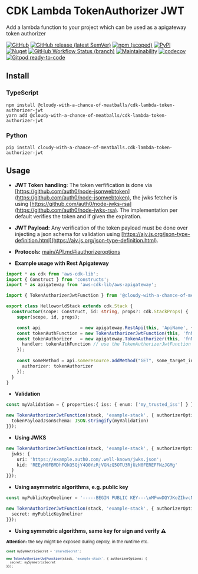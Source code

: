 # CDK Lambda TokenAuthorizer JWT

Add a lambda function to your project which can be used as a apigateway token authorizer

[![GitHub](https://img.shields.io/github/license/cloudy-with-a-chance-of-meatballs/cdk-lambda-token-authorizer-jwt?style=flat-square)](https://github.com/cloudy-with-a-chance-of-meatballs/cdk-lambda-token-authorizer-jwt/blob/main/LICENSE)
[![GitHub release (latest SemVer)](https://img.shields.io/github/v/release/cloudy-with-a-chance-of-meatballs/cdk-lambda-token-authorizer-jwt?sort=semver&style=flat-square)](https://github.com/cloudy-with-a-chance-of-meatballs/cdk-lambda-token-authorizer-jwt/releases)
[![npm (scoped)](https://img.shields.io/npm/v/cdk-lambda-token-authorizer-jwt?style=flat-square)](https://www.npmjs.com/package/cdk-lambda-token-authorizer-jwt)
[![PyPI](https://img.shields.io/pypi/v/cloudy-with-a-chance-of-meatballs.cdk-lambda-token-authorizer-jwt?style=flat-square)](https://pypi.org/project/cloudy-with-a-chance-of-meatballs.cdk-lambda-token-authorizer-jwt/)
[![Nuget](https://img.shields.io/nuget/v/CloudyWithAchanceOfMeatballs.CdkLambdaTokenAuthorizerJwt?style=flat-square)](https://www.nuget.org/packages/CloudyWithAchanceOfMeatballs.CdkLambdaTokenAuthorizerJwt/)
[![GitHub Workflow Status (branch)](https://img.shields.io/github/workflow/status/cloudy-with-a-chance-of-meatballs/cdk-lambda-token-authorizer-jwt/release/main?label=release&style=flat-square)](https://github.com/cloudy-with-a-chance-of-meatballs/cdk-lambda-token-authorizer-jwt/actions/workflows/release.yml)
[![Maintainability](https://api.codeclimate.com/v1/badges/10f0734997f4d96da662/maintainability)](https://codeclimate.com/github/cloudy-with-a-chance-of-meatballs/cdk-lambda-token-authorizer-jwt/maintainability)
[![codecov](https://codecov.io/gh/cloudy-with-a-chance-of-meatballs/cdk-lambda-token-authorizer-jwt/branch/main/graph/badge.svg?token=86HXCCHOGJ)](https://codecov.io/gh/cloudy-with-a-chance-of-meatballs/cdk-lambda-token-authorizer-jwt)
[![Gitpod ready-to-code](https://img.shields.io/badge/Gitpod-ready--to--code-blue?logo=gitpod&style=flat-square)](https://gitpod.io/#https://github.com/cloudy-with-a-chance-of-meatballs/cdk-lambda-token-authorizer-jwt)

## Install

### TypeScript

```shell
npm install @cloudy-with-a-chance-of-meatballs/cdk-lambda-token-authorizer-jwt
yarn add @cloudy-with-a-chance-of-meatballs/cdk-lambda-token-authorizer-jwt
```

### Python

```shell
pip install cloudy-with-a-chance-of-meatballs.cdk-lambda-token-authorizer-jwt
```

## Usage

- **JWT Token handling**: The token verfification is done via [https://github.com/auth0/node-jsonwebtoken](https://github.com/auth0/node-jsonwebtoken), the jwks fetcher is using [https://github.com/auth0/node-jwks-rsa](https://github.com/auth0/node-jwks-rsa). The implementation per default verifies the token and if given the expiration.

- **JWT Payload:** Any verification of the token payload must be done over injecting a json schema for validation using [https://ajv.js.org/json-type-definition.html](https://ajv.js.org/json-type-definition.html).

- **Protocols:** [main/API.md#iauthorizeroptions](https://github.com/cloudy-with-a-chance-of-meatballs/cdk-lambda-token-authorizer-jwt/blob/main/API.md#iauthorizeroptions-)

- **Example usage with Rest Apigateway**

```typescript
import * as cdk from 'aws-cdk-lib';
import { Construct } from 'constructs';
import * as apigateway from 'aws-cdk-lib/aws-apigateway';

import { TokenAuthorizerJwtFunction } from '@cloudy-with-a-chance-of-meatballs/cdk-lambda-token-authorizer-jwt';

export class HelloworldStack extends cdk.Stack {
  constructor(scope: Construct, id: string, props?: cdk.StackProps) {
    super(scope, id, props); 

    const api               = new apigateway.RestApi(this, 'ApiName', {});
    const tokenAuthFunction = new TokenAuthorizerJwtFunction(this, 'fnName', {...});
    const tokenAuthorizer   = new apigateway.TokenAuthorizer(this, 'fnNameApiGwAuthorizer', { 
      handler: tokenAuthFunction // use the TokenAuthorizerJwtFunction
    });
    
    const someMethod = api.someresource.addMethod("GET", some_target_integration, { 
      authorizer: tokenAuthorizer 
    });   
  }
}
```

- **Validation**

```typescript
const myValidation = { properties:{ iss: { enum: ['my_trusted_iss'] } }};

new TokenAuthorizerJwtFunction(stack, 'example-stack', { authorizerOptions: { 
  tokenPayloadJsonSchema: JSON.stringify(myValidation)
}});
```

- **Using JWKS**

```typescript
new TokenAuthorizerJwtFunction(stack, 'example-stack', { authorizerOptions: { 
  jwks: { 
    uri: 'https://example.auth0.com/.well-known/jwks.json'; 
    kid: 'REEyM0FBMDhFQkQ5QjY4Q0YzRjVGNzQ5OTU3RjUzN0FEREFFNzJGMg' 
  }
}});
```

- **Using asymmetric algorithms, e.g. public key**

```typescript
const myPublicKeyOneliner = '-----BEGIN PUBLIC KEY---\nMFwwDQYJKoZIhvcNAQEBBQADSwAwSAJBAKuTfz7kpJHPrmcmgx4Xf4GMoM2kK4mh\nMpSOW3qu1zZA1wfMHV8PS0Kds0nXMB6mmHk/Ke1\Et68aEspQRIn1aLcCAwEAAQ==\n-----END PUBLIC KEY-----';

new TokenAuthorizerJwtFunction(stack, 'example-stack', { authorizerOptions: { 
  secret: myPublicKeyOneliner
}});
``` 

- **Using symmetric algorithms, same key for sign and verify :warning:**

<small>**Attention:** the key might be exposed during deploy, in the runtime etc.<small>

```typescript
const mySymmetricSecret = 'sharedSecret';

new TokenAuthorizerJwtFunction(stack, 'example-stack', { authorizerOptions: { 
  secret: mySymmetricSecret
}});
```

